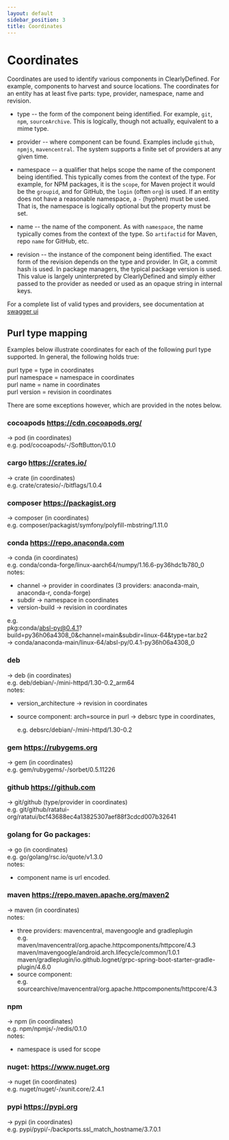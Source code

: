 ```yaml
---
layout: default
sidebar_position: 3
title: Coordinates
---
```


# Coordinates

Coordinates are used to identify various components in
ClearlyDefined. For example, components to harvest and
source locations. The coordinates for an entity has at least five
parts: type, provider, namespace, name and revision.

- type -- the form of the component being identified. For example, `git`,
  `npm`, `sourceArchive`. This is logically, though not actually,
  equivalent to a mime type.

- provider -- where component can be found. Examples include `github`,
  `npmjs`, `mavencentral`. The system supports a finite set of
  providers at any given time.

- namespace -- a qualifier that helps scope the name of the component
  being identified. This typically comes from the context of the
  type. For example, for NPM packages, it is the `scope`, for Maven
  project it would be the `groupid`, and for GitHub, the `login`
  (often `org`) is used. If an entity does not have a reasonable
  namespace, a `-` (hyphen) must be used. That is, the namespace is
  logically optional but the property must be set.

- name -- the name of the component. As with `namespace`, the name
  typically comes from the context of the type. So `artifactid` for
  Maven, repo `name` for GitHub, etc.

- revision -- the instance of the component being identified. The exact
  form of the revision depends on the type and provider. In Git, a
  commit hash is used. In package managers, the typical package
  version is used. This value is largely uninterpreted by
  ClearlyDefined and simply either passed to the provider as needed or
  used as an opaque string in internal keys.

For a complete list of valid types and providers, see documentation at [swagger ui](https://api.clearlydefined.io/api-docs/#/definitions/get_definitions__type___provider___namespace___name___revision_)

## Purl type mapping

Examples below illustrate coordinates for each of the following purl type supported. In general, the following holds true:

purl type = type in coordinates  
purl namespace = namespace in coordinates  
purl name = name in coordinates  
purl version = revision in coordinates

There are some exceptions however, which are provided in the notes below.

### cocoapods https://cdn.cocoapods.org/

-> pod (in coordinates)  
e.g. pod/cocoapods/-/SoftButton/0.1.0

### cargo https://crates.io/

-> crate (in coordinates)  
e.g. crate/cratesio/-/bitflags/1.0.4

### composer https://packagist.org

-> composer (in coordinates)  
e.g. composer/packagist/symfony/polyfill-mbstring/1.11.0

### conda https://repo.anaconda.com

-> conda (in coordinates)  
e.g. conda/conda-forge/linux-aarch64/numpy/1.16.6-py36hdc1b780_0  
notes:

- channel -> provider in coordinates (3 providers: anaconda-main, anaconda-r, conda-forge)
- subdir -> namespace in coordinates
- version-build -> revision in coordinates

e.g.  
pkg:conda/absl-py@0.4.1?build=py36h06a4308_0&channel=main&subdir=linux-64&type=tar.bz2  
-> conda/anaconda-main/linux-64/absl-py/0.4.1-py36h06a4308_0

### deb

-> deb (in coordinates)  
e.g. deb/debian/-/mini-httpd/1.30-0.2_arm64  
notes:

- version_architecture -> revision in coordinates
- source component: arch=source in purl -> debsrc type in coordinates,

  e.g. debsrc/debian/-/mini-httpd/1.30-0.2

### gem https://rubygems.org

-> gem (in coordinates)  
e.g. gem/rubygems/-/sorbet/0.5.11226

### github https://github.com

-> git/github (type/provider in coordinates)  
e.g. git/github/ratatui-org/ratatui/bcf43688ec4a13825307aef88f3cdcd007b32641

### golang for Go packages:

-> go (in coordinates)  
e.g. go/golang/rsc.io/quote/v1.3.0  
notes:

- component name is url encoded.

### maven https://repo.maven.apache.org/maven2

-> maven (in coordinates)  
notes:

- three providers: mavencentral, mavengoogle and gradleplugin  
  e.g.  
  maven/mavencentral/org.apache.httpcomponents/httpcore/4.3  
  maven/mavengoogle/android.arch.lifecycle/common/1.0.1  
  maven/gradleplugin/io.github.lognet/grpc-spring-boot-starter-gradle-plugin/4.6.0
- source component:  
  e.g. sourcearchive/mavencentral/org.apache.httpcomponents/httpcore/4.3

### npm

-> npm (in coordinates)  
e.g. npm/npmjs/-/redis/0.1.0  
notes:

- namespace is used for scope

### nuget: https://www.nuget.org

-> nuget (in coordinates)  
e.g. nuget/nuget/-/xunit.core/2.4.1

### pypi https://pypi.org

-> pypi (in coordinates)  
e.g. pypi/pypi/-/backports.ssl_match_hostname/3.7.0.1
